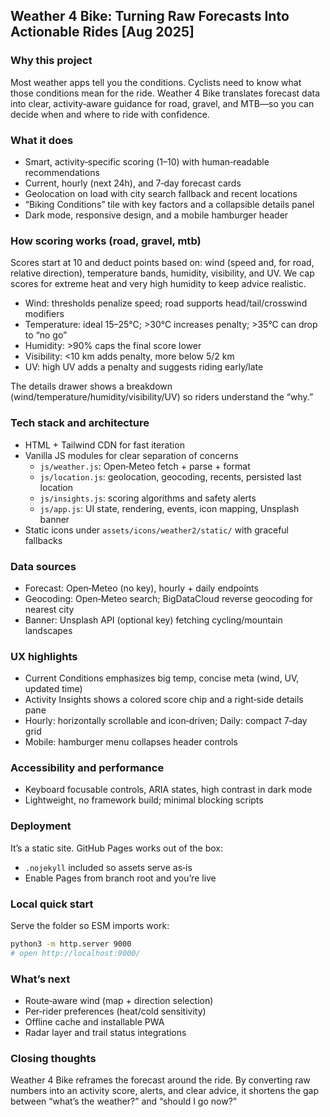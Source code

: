 ## Weather 4 Bike: Turning Raw Forecasts Into Actionable Rides [Aug 2025]
 
### Why this project
Most weather apps tell you the conditions. Cyclists need to know what those conditions mean for the ride. Weather 4 Bike translates forecast data into clear, activity‑aware guidance for road, gravel, and MTB—so you can decide when and where to ride with confidence.

### What it does
- Smart, activity‑specific scoring (1–10) with human‑readable recommendations
- Current, hourly (next 24h), and 7‑day forecast cards
- Geolocation on load with city search fallback and recent locations
- “Biking Conditions” tile with key factors and a collapsible details panel
- Dark mode, responsive design, and a mobile hamburger header

### How scoring works (road, gravel, mtb)
Scores start at 10 and deduct points based on: wind (speed and, for road, relative direction), temperature bands, humidity, visibility, and UV. We cap scores for extreme heat and very high humidity to keep advice realistic.

- Wind: thresholds penalize speed; road supports head/tail/crosswind modifiers
- Temperature: ideal 15–25°C; >30°C increases penalty; >35°C can drop to “no go”
- Humidity: >90% caps the final score lower
- Visibility: <10 km adds penalty, more below 5/2 km
- UV: high UV adds a penalty and suggests riding early/late

The details drawer shows a breakdown (wind/temperature/humidity/visibility/UV) so riders understand the “why.”

### Tech stack and architecture
- HTML + Tailwind CDN for fast iteration
- Vanilla JS modules for clear separation of concerns
  - `js/weather.js`: Open‑Meteo fetch + parse + format
  - `js/location.js`: geolocation, geocoding, recents, persisted last location
  - `js/insights.js`: scoring algorithms and safety alerts
  - `js/app.js`: UI state, rendering, events, icon mapping, Unsplash banner
- Static icons under `assets/icons/weather2/static/` with graceful fallbacks

### Data sources
- Forecast: Open‑Meteo (no key), hourly + daily endpoints
- Geocoding: Open‑Meteo search; BigDataCloud reverse geocoding for nearest city
- Banner: Unsplash API (optional key) fetching cycling/mountain landscapes

### UX highlights
- Current Conditions emphasizes big temp, concise meta (wind, UV, updated time)
- Activity Insights shows a colored score chip and a right‑side details pane
- Hourly: horizontally scrollable and icon‑driven; Daily: compact 7‑day grid
- Mobile: hamburger menu collapses header controls

### Accessibility and performance
- Keyboard focusable controls, ARIA states, high contrast in dark mode
- Lightweight, no framework build; minimal blocking scripts

### Deployment
It’s a static site. GitHub Pages works out of the box:
- `.nojekyll` included so assets serve as‑is
- Enable Pages from branch root and you’re live

### Local quick start
Serve the folder so ESM imports work:
```bash
python3 -m http.server 9000
# open http://localhost:9000/
```

### What’s next
- Route‑aware wind (map + direction selection)
- Per‑rider preferences (heat/cold sensitivity)
- Offline cache and installable PWA
- Radar layer and trail status integrations

### Closing thoughts
Weather 4 Bike reframes the forecast around the ride. By converting raw numbers into an activity score, alerts, and clear advice, it shortens the gap between “what’s the weather?” and “should I go now?”
